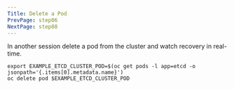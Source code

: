 ```yaml
---
Title: Delete a Pod
PrevPage: step06
NextPage: step08
---
```


In another session delete a pod from the cluster and watch recovery in real-time.

```execute-2
export EXAMPLE_ETCD_CLUSTER_POD=$(oc get pods -l app=etcd -o jsonpath='{.items[0].metadata.name}')
oc delete pod $EXAMPLE_ETCD_CLUSTER_POD
```
